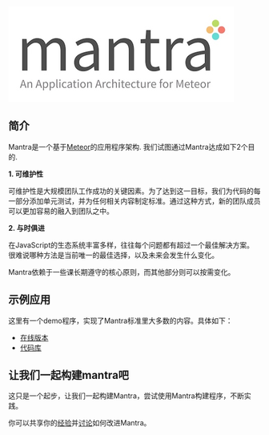 
![Mantra - 一个基于Meteor的应用程序架构](resources/mantra-logo-small.jpg)

## 简介

Mantra是一个基于[Meteor](https://www.meteor.com/)的应用程序架构. 我们试图通过Mantra达成如下2个目的.

**1. 可维护性**

可维护性是大规模团队工作成功的关键因素。为了达到这一目标，我们为代码的每一部分添加单元测试，并为任何相关内容制定标准。通过这种方式，新的团队成员可以更加容易的融入到团队之中。

**2. 与时俱进**

在JavaScript的生态系统丰富多样，往往每个问题都有超过一个最佳解决方案。很难说哪种方法是当前唯一的最佳选择，以及未来会发生什么变化。

Mantra依赖于一些课长期遵守的核心原则，而其他部分则可以按需变化。


## 示例应用

这里有一个demo程序，实现了Mantra标准里大多数的内容。具体如下：

* [在线版本](http://mantra-sample-blog.meteor.com/)
* [代码库](https://github.com/mantrajs/mantra-sample-blog-app)

## 让我们一起构建mantra吧

这只是一个起步，让我们一起构建Mantra，尝试使用Mantra构建程序，不断实践。

你可以共享你的[经验](https://github.com/kadirahq/mantra/issues)并[讨论](https://github.com/kadirahq/mantra/issues)如何改进Mantra。

